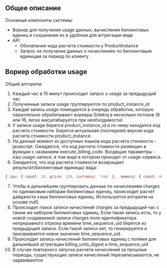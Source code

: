 ## Общее описание
Основные компонеты системы:
* Воркер для получения usage данных, вычисления биллинговых единиц и сохранения их в удобном для аггрегации виде
* API
  * Обновление кода расчета стоимости у ProductInstance
  * Запрос на получение данных о начислениях по биллинговым единицам за период по клиенту

## Воркер обработки usage
Общий алгоритм:
1. Каждый час в 15 минут происходит запрос к usage за предыдущий час
2. Полученные записи usage группируются по product_instance_id
3. Каждая запись usage помещается в очередь обработки, которую параллельно обрабатывают воркеры Sidekiq в несколько потоков (8 или 16, легко масштабируется при необходимости)
4. У записи usage берется product_instance_id и по нему находится код расчета стоимости. Берется актуальная (последняя) версия кода расчета стоимости product_instance.
5. На данный момент из доступных языков кода расчета стоимости - javascript. Ожидается, что код расчета стоимости размещен в функции с названием execute_billing_code. Входящие параметры - хэш usage-записи, в том виде в котором приходит от usage-сервиса.
6. Ожидается, что код расчета стоимости возвращает результат(биллинговые единицы) вида:
```js
{ cpu: { count: 10, price: 120, currency: 'rub' },  memory: { count: 4000, price: 100, currency: 'rub' } }
```
7. Чтобы в дальнейшем группировать данные по начислениям charges по одинаковым наборам биллинговых единиц, происходит расчет дайджеста хэша биллинговых единиц. Используется алгоритм на основе md5.
8. Происходит поиск записи начислений charges за предыдущий час с таким же набором биллинговых единиц. Если такая запись есть, то у новой создаваемой записи charges поле идентификатора непрерывного отрезка времени time_sequence_uid берется из предыдущей записи. Если такой записи нет, то генерируется и присваивается новое значение time_sequence_uid.
9. Происходит запись начислений биллинговых единиц с полями для дальнейшей аггрегации billing_units_digest и time_sequence_uid
10. В случае повторного запуска расчета начислений за прошлые периоды, существующие записи начислений перезаписываются, не задваиваются.
